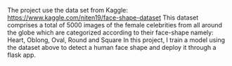 The project use the data set from Kaggle: https://www.kaggle.com/niten19/face-shape-dataset
This dataset comprises a total of 5000 images of the female celebrities from all around the globe which are categorized according to their face-shape namely: Heart, Oblong, Oval, Round and Square
In this project, I train a model using the dataset above to detect a human face shape and deploy it through a flask app.
